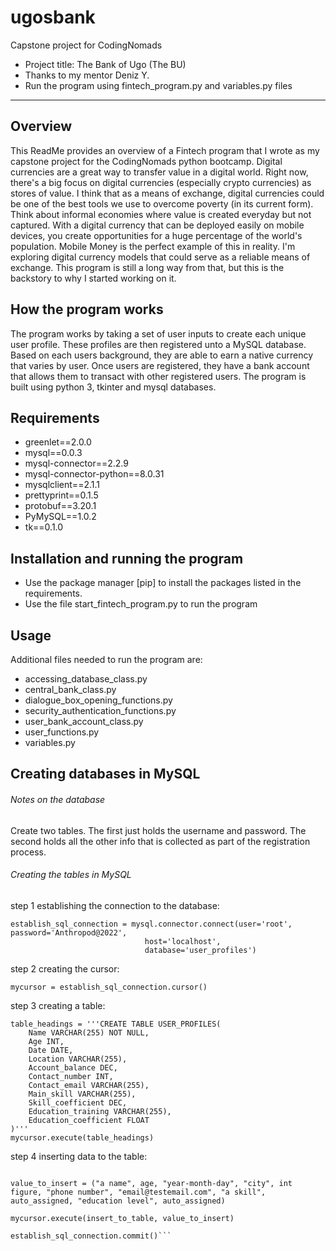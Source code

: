 # ugosbank

Capstone project for CodingNomads
* Project title: The Bank of Ugo (The BU)
* Thanks to my mentor Deniz Y. 
* Run the program using fintech_program.py and variables.py files
_________________________

## Overview

This ReadMe provides an overview of a Fintech program that I wrote as my capstone project for the CodingNomads python bootcamp. Digital currencies are a great way to transfer value in a digital world. Right now, there's a big focus on digital currencies (especially crypto currencies) as stores of value. I think that as a means of exchange, digital currencies could be one of the best tools we use to overcome poverty (in its current form). Think about informal economies where value is created everyday but not captured. With a digital currency that can be deployed easily on mobile devices, you create opportunities for a huge percentage of the world's population. Mobile Money is the perfect example of this in reality. I'm exploring digital currency models that could serve as a reliable means of exchange. This program is still a long way from that, but this is the backstory to why I started working on it. 

## How the program works  

The program works by taking a set of user inputs to create each unique user profile. These profiles are then registered unto a MySQL database. Based on each users background, they are able to earn a native currency that varies by user. Once users are registered, they have a bank account that allows them to transact with other registered users. The program is built using python 3, tkinter and mysql databases.

## Requirements 

* greenlet==2.0.0
* mysql==0.0.3
* mysql-connector==2.2.9
* mysql-connector-python==8.0.31
* mysqlclient==2.1.1
* prettyprint==0.1.5
* protobuf==3.20.1
* PyMySQL==1.0.2
* tk==0.1.0

## Installation and running the program

* Use the package manager [pip] to install the packages listed in the requirements.
* Use the file start_fintech_program.py to run the program

## Usage

Additional files needed to run the program are:
* accessing_database_class.py
* central_bank_class.py
* dialogue_box_opening_functions.py
* security_authentication_functions.py
* user_bank_account_class.py
* user_functions.py
* variables.py

## Creating databases in MySQL

###### Notes on the database

Create two tables. The first just holds the username and password. The second holds all the other info that is collected as part of the registration process.

###### Creating the tables in MySQL

step 1 establishing the connection to the database:

```	
establish_sql_connection = mysql.connector.connect(user='root', password='Anthropod@2022',
                              host='localhost',
                              database='user_profiles')
```

step 2 creating the cursor:

```
mycursor = establish_sql_connection.cursor()
```

step 3 creating a table:

```
table_headings = '''CREATE TABLE USER_PROFILES(
    Name VARCHAR(255) NOT NULL,
    Age INT,
    Date DATE,
    Location VARCHAR(255),
    Account_balance DEC,
    Contact_number INT,
    Contact_email VARCHAR(255),
    Main_skill VARCHAR(255),
    Skill_coefficient DEC,
    Education_training VARCHAR(255),
    Education_coefficient FLOAT
)'''
mycursor.execute(table_headings)
```

step 4 inserting data to the table:

```insert_to_table = "INSERT INTO user_profiles (Name, Age, Date, Location, Account_balance, Contact_number, Contact_email, Main_skill, Skill_coefficient, Education_training, Education_coefficient) VALUES (%s,%s,%s,%s,%s,%s,%s,%s,%s,%s,%s)"

value_to_insert = ("a name", age, "year-month-day", "city", int figure, "phone number", "email@testemail.com", "a skill", auto_assigned, "education level", auto_assigned)

mycursor.execute(insert_to_table, value_to_insert)

establish_sql_connection.commit()```
